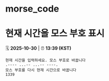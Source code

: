 # morse_code
# 현재 시간을 모스 부호 표시
<!-- MORSE_TIME_START -->
🗓️ **2025-10-30** | ⏰ **13:39 (KST)**

```
현재 시간을 입력하세요. 모스 부호로 바꿉니다
.---- ...-- ...-- ----.
모스 부호를 다시 현재 시간으로 바꿉니다
1339
```
<!-- MORSE_TIME_END -->
